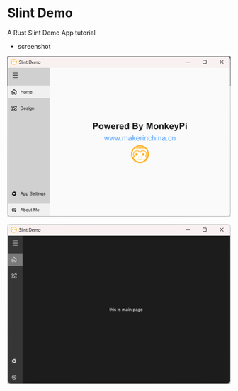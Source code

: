 # Slint Demo 

A Rust Slint Demo App tutorial

- screenshot

 ![](./screenshot/image-20241103174117111.png)

 ![](./screenshot/image-20241103174221658.png)